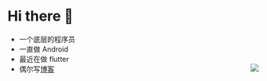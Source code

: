 <!--
**lexsaints/lexsaints** is a ✨ _special_ ✨ repository because its `README.md` (this file) appears on your GitHub profile.
-->
# Hi there 👋
- 一个底层的程序员
- 一直做 Android
- 最近在做 flutter
- 偶尔写[博客](https://blog.csdn.net/xueshao110?spm=1001.2101.3001.5349)
   <img align="right" src="https://github-readme-stats.vercel.app/api?username=WangDanPeng&show_icons=true">
 ### 


